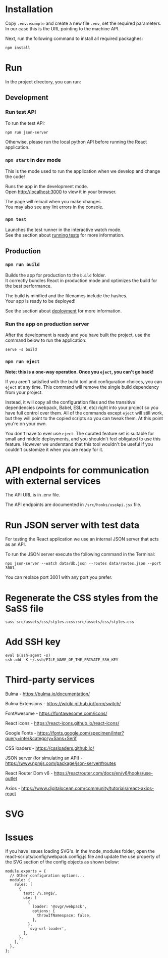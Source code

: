 # Installation

Copy `.env.example` and create a new file `.env`, set the required parameters. In our case this is the URL pointing to the machine API.

Next, run the following command to install all required packaghes:

```
npm install
```

# Run

In the project directory, you can run:

## Development

### Run test API

To run the test API:

```
npm run json-server
```

Otherwise, please run the local python API before running the React application.

### `npm start` in dev mode

This is the mode used to run the application when we develop and change the code!

Runs the app in the development mode.\
Open [http://localhost:3000](http://localhost:3000) to view it in your browser.

The page will reload when you make changes.\
You may also see any lint errors in the console.

### `npm test`

Launches the test runner in the interactive watch mode.\
See the section about [running tests](https://facebook.github.io/create-react-app/docs/running-tests) for more information.

## Production

### `npm run build`

Builds the app for production to the `build` folder.\
It correctly bundles React in production mode and optimizes the build for the best performance.

The build is minified and the filenames include the hashes.\
Your app is ready to be deployed!

See the section about [deployment](https://facebook.github.io/create-react-app/docs/deployment) for more information.

### Run the app on production server

After the development is ready and you have built the project, use the command below to run the application:

```
serve -s build
```

### `npm run eject`

**Note: this is a one-way operation. Once you `eject`, you can't go back!**

If you aren't satisfied with the build tool and configuration choices, you can `eject` at any time. This command will remove the single build dependency from your project.

Instead, it will copy all the configuration files and the transitive dependencies (webpack, Babel, ESLint, etc) right into your project so you have full control over them. All of the commands except `eject` will still work, but they will point to the copied scripts so you can tweak them. At this point you're on your own.

You don't have to ever use `eject`. The curated feature set is suitable for small and middle deployments, and you shouldn't feel obligated to use this feature. However we understand that this tool wouldn't be useful if you couldn't customize it when you are ready for it.

# API endpoints for communication with external services

The API URL is in .env file.

The API endpoints are documented in `/src/hooks/useApi.jsx` file.

# Run JSON server with test data

For testing the React application we use an internal JSON server that acts as an API.

To run the JSON server execute the following command in the Terminal:

```
npx json-server --watch data/db.json --routes data/routes.json --port 3001
```

You can replace port 3001 with any port you prefer.

# Regenerate the CSS styles from the SaSS file

```
sass src/assets/css/styles.scss:src/assets/css/styles.css
```

# Add SSH key

```
eval $(ssh-agent -s)
ssh-add -K ~/.ssh/FILE_NAME_OF_THE_PRIVATE_SSH_KEY
```

# Third-party services

Bulma - https://bulma.io/documentation/

Bulma Extensions - https://wikiki.github.io/form/switch/

FontAwesome - https://fontawesome.com/icons/

React icons - https://react-icons.github.io/react-icons/

Google Fonts - https://fonts.google.com/specimen/Inter?query=inter&category=Sans+Serif

CSS loaders - https://cssloaders.github.io/

JSON server (for simulating an API) - https://www.npmjs.com/package/json-server#routes

React Router Dom v6 - https://reactrouter.com/docs/en/v6/hooks/use-outlet

Axios - https://www.digitalocean.com/community/tutorials/react-axios-react

# SVG

# Issues

If you have issues loading SVG's. In the /node_modules folder, open the react-scripts/config/webpack.config.js file and update the use property of the SVG section of the config objects as shown below:

```
module.exports = {
  // Other configuration options...
  module: {
    rules: [
      {
        test: /\.svg$/,
        use: [
          {
            loader: '@svgr/webpack',
            options: {
              throwIfNamespace: false,
            },
          },
          'svg-url-loader',
        ],
      },
    ],
  },
};
```
